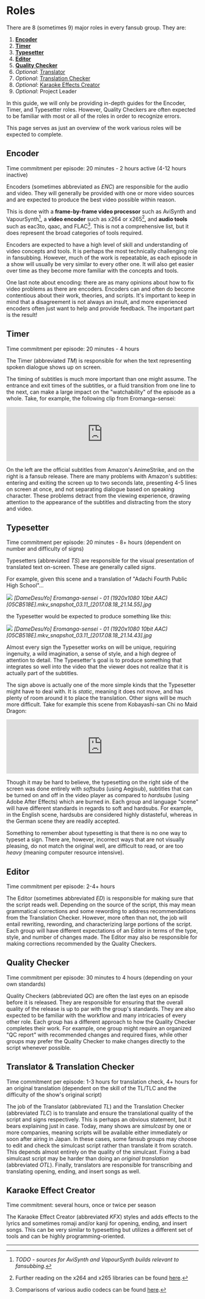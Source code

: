 # Roles

There are 8 (sometimes 9) major roles in every fansub group. They are:

1.  [**Encoder**](#encoder)
2.  [**Timer**](#timer)
3.  [**Typesetter**](#typesetter)
4.  [**Editor**](#editor)
5.  [**Quality Checker**](#quality-checker)
6.  *Optional*: [Translator](#translator--translation-checker)
7.  *Optional*: [Translation Checker](#translator--translation-checker)
8.  *Optional*: [Karaoke Effects Creator](#karaoke-effect-creator)
9.  *Optional*: Project Leader

In this guide, we will only be providing in-depth guides for the
Encoder, Timer, and Typesetter roles.
However, Quality Checkers are often expected to be familiar with
most or all of the roles in order to recognize errors.

This page serves as just an overview of the work
various roles will be expected to complete.


## Encoder

Time commitment per episode: 20 minutes - 2 hours active (4-12 hours
inactive)

Encoders (sometimes abbreviated as *ENC*) are responsible for the audio
and video.
They will generally be provided with one or more video sources
and are expected to produce the best video possible within reason.

This is done with a **frame-by-frame video processor** such as AviSynth
and VapourSynth[^1],
a **video encoder** such as x264 or x265[^2],
and **audio tools** such as eac3to,
qaac,
and FLAC[^3].
This is not a comprehensive list,
but it does represent the broad categories of tools required.

Encoders are expected to have a high level of skill and understanding of
video concepts and tools.
It is perhaps the most technically challenging role in fansubbing.
However, much of the work is repeatable,
as each episode in a show will usually be very similar to every other one.
It will also get easier over time as they become more familiar with the
concepts and tools.

One last note about encoding: there are as many opinions about how to
fix video problems as there are encoders.
Encoders can and often do become contentious about their work,
theories,
and scripts.
It's important to keep in mind that a disagreement is not always an insult,
and more experienced encoders often just want to help and provide feedback.
The important part is the result!


## Timer

Time commitment per episode: 20 minutes - 4 hours

The Timer (abbreviated *TM*) is responsible for when the text
representing spoken dialogue shows up on screen.

The timing of subtitles is much more important than one might assume.
The entrance and exit times of the subtitles,
or a fluid transition from one line to the next,
can make a large impact on the "watchability" of the episode as a whole.
Take, for example,
the following clip from Eromanga-sensei:

<div style="width:100%;height:0px;position:relative;padding-bottom:28.125%;"><iframe src="https://streamable.com/s/5kylp/abmmlr" frameborder="0" width="100%" height="100%" allowfullscreen style="width:100%;height:100%;position:absolute;left:0px;top:0px;overflow:hidden;"></iframe></div>

On the left are the official subtitles from Amazon's AnimeStrike,
and on the right is a fansub release.
There are many problems with Amazon's subtitles:
entering and exiting the screen up to two seconds late,
presenting 4-5 lines on screen at once,
and not separating dialogue based on speaking character.
These problems detract from the viewing experience,
drawing attention to the appearance of the subtitles
and distracting from the story and video.


## Typesetter

Time commitment per episode: 20 minutes - 8+ hours (dependent on number
and difficulty of signs)

Typesetters (abbreviated *TS*) are responsible for the visual
presentation of translated text on-screen. These are generally called *signs*.

For example, given this scene and a translation of "Adachi Fourth Public High School"…

![](images/cnvimage100.png)
*[DameDesuYo] Eromanga-sensei - 01 (1920x1080 10bit AAC) [05CB518E].mkv_snapshot_03.11_[2017.08.18_21.14.55].jpg*

the Typesetter would be expected to produce something like
this:

![](images/cnvimage101.png)
*[DameDesuYo] Eromanga-sensei - 01 (1920x1080 10bit AAC) [05CB518E].mkv_snapshot_03.11_[2017.08.18_21.14.43].jpg*

Almost every sign the Typesetter works on will be unique,
requiring ingenuity,
a wild imagination,
a sense of style,
and a high degree of attention to detail.
The Typesetter's goal is to produce something that integrates so
well into the video that the viewer does not realize that it is actually
part of the subtitles.

The sign above is actually one of the more simple kinds that the Typesetter might
have to deal with.
It is *static*, meaning it does not move,
and has plenty of room around it to place the translation.
Other signs will be much more difficult.
Take for example this scene from Kobayashi-san Chi no
Maid Dragon:

<div style="width:100%;height:0px;position:relative;padding-bottom:28.125%;"><iframe src="https://streamable.com/s/d21iq/aqaodi" frameborder="0" width="100%" height="100%" allowfullscreen style="width:100%;height:100%;position:absolute;left:0px;top:0px;overflow:hidden;"></iframe></div>

Though it may be hard to believe,
the typesetting on the right side of the screen was done entirely
with *softsubs* (using Aegisub),
subtitles that can be turned on and off in the video player
as compared to *hardsubs* (using Adobe After Effects) which are burned in.
Each group and language "scene" will have different standards
in regards to soft and hardsubs.
For example, in the English scene,
hardsubs are considered highly distasteful,
whereas in the German scene they are readily accepted.

Something to remember about typesetting is that there is no one way to
typeset a sign.
There are, however,
incorrect ways that are not visually pleasing,
do not match the original well,
are difficult to read,
or are too *heavy* (meaning computer resource intensive).


## Editor

Time commitment per episode: 2-4+ hours

The Editor (sometimes abbreviated *ED*) is responsible for making sure that
the script reads well.
Depending on the source of the script,
this may mean grammatical corrections and some rewording
to address recommendations from the Translation Checker.
However, more often than not,
the job will entail rewriting,
rewording,
and characterizing large portions of the script.
Each group will have different expectations of an Editor
in terms of the type,
style,
and number of changes made.
The Editor may also be responsible
for making corrections recommended by the Quality Checkers.


## Quality Checker

Time commitment per episode: 30 minutes to 4 hours (depending on your
own standards)

Quality Checkers (abbreviated *QC*) are often the last eyes on an
episode before it is released.
They are responsible for ensuring that the overall quality
of the release is up to par with the group's standards.
They are also expected to be familiar with the workflow
and many intricacies of every other role.
Each group has a different approach to how the Quality Checker
completes their work.
For example, one group might require an organized "QC report"
with recommended changes and required fixes,
while other groups may prefer the Quality
Checker to make changes directly to the script whenever possible.


## Translator & Translation Checker

Time commitment per episode: 1-3 hours for translation check,
4+ hours for an original translation (dependent on the skill of the TL/TLC
and the difficulty of the show's original script)

The job of the Translator (abbreviated *TL*) and the Translation Checker
(abbreviated *TLC*) is to translate and ensure the translational quality
of the script and signs respectively.
This is perhaps an obvious statement,
but it bears explaining just in case.
Today, many shows are *simulcast* by one or more companies,
meaning scripts will be available either immediately or soon after airing in Japan.
In these cases, some fansub groups may choose to edit
and check the simulcast script rather than translate it from scratch.
This depends almost entirely on the quality of the simulcast.
Fixing a bad simulcast script may be harder than doing an 
*original translation* (abbreviated *OTL*).
Finally, translators are responsible for transcribing and translating
opening,
ending,
and insert songs as well.


## Karaoke Effect Creator

Time commitment: several hours, once or twice per season

The Karaoke Effect Creator (abbreviated *KFX*) styles and
adds effects to the lyrics and sometimes romaji and/or kanji for
opening,
ending,
and insert songs.
This can be very similar to typesetting
but utilizes a different set of tools
and can be highly programming-oriented.

***

[^1]: *TODO - sources for AviSynth and VapourSynth builds relevant to fansubbing.*

[^2]: Further reading on the x264 and x265 libraries can be found [here][reddit-x264-x265].

[^3]: Comparisons of various audio codecs can be found [here][wikipedia-audio].

[reddit-x264-x265]: https://www.reddit.com/r/anime/comments/8ktmvu/nerdpost_how_fansubbers_make_your_anime_look/
[wikipedia-audio]: https://en.wikipedia.org/wiki/Comparison_of_audio_coding_formats
